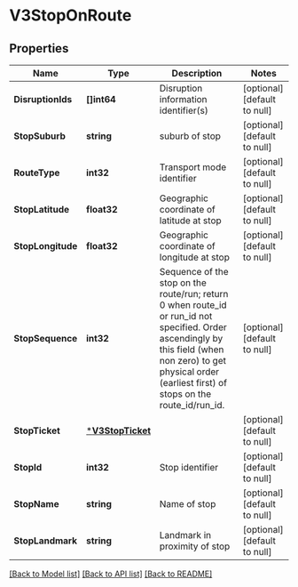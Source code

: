 # V3StopOnRoute

## Properties
Name | Type | Description | Notes
------------ | ------------- | ------------- | -------------
**DisruptionIds** | **[]int64** | Disruption information identifier(s) | [optional] [default to null]
**StopSuburb** | **string** | suburb of stop | [optional] [default to null]
**RouteType** | **int32** | Transport mode identifier | [optional] [default to null]
**StopLatitude** | **float32** | Geographic coordinate of latitude at stop | [optional] [default to null]
**StopLongitude** | **float32** | Geographic coordinate of longitude at stop | [optional] [default to null]
**StopSequence** | **int32** | Sequence of the stop on the route/run; return 0 when route_id or run_id not specified. Order ascendingly by this field (when non zero) to get physical order (earliest first) of stops on the route_id/run_id. | [optional] [default to null]
**StopTicket** | [***V3StopTicket**](V3.StopTicket.md) |  | [optional] [default to null]
**StopId** | **int32** | Stop identifier | [optional] [default to null]
**StopName** | **string** | Name of stop | [optional] [default to null]
**StopLandmark** | **string** | Landmark in proximity of stop | [optional] [default to null]

[[Back to Model list]](../README.md#documentation-for-models) [[Back to API list]](../README.md#documentation-for-api-endpoints) [[Back to README]](../README.md)

